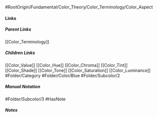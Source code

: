 #RootOrigin/Fundamental/Color_Theory/Color_Terminology/Color_Aspect
#### Links
##### Parent Links
[[Color_Terminology]]
##### Children Links
[[Color_Value]]
[[Color_Hue]]
[[Color_Chroma]]
[[Color_Tint]]
[[Color_Shade]]
[[Color_Tone]]
[[Color_Saturation]]
[[Color_Luminance]]
#Folder/Category
#Folder/Color/Blue
#Folder/Subcolor/2
##### Manual Notation
#Folder/Subcolor/3
#HasNote
##### Notes







